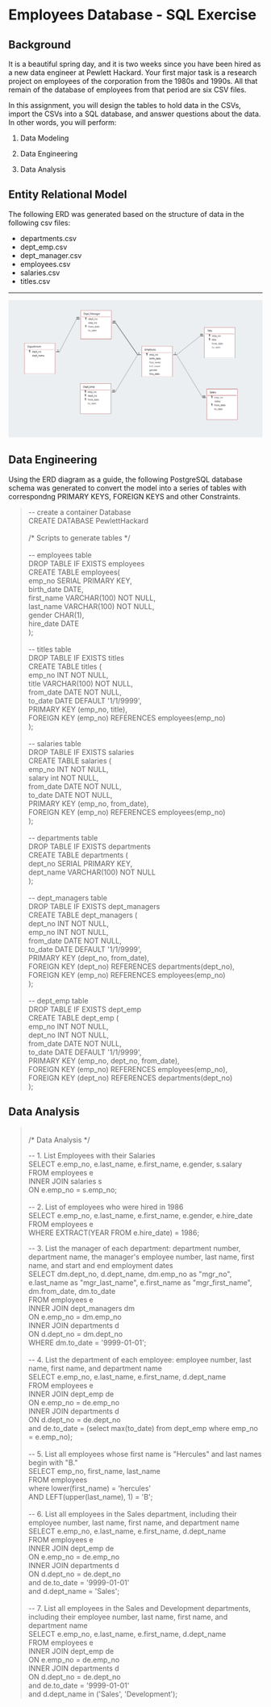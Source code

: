 # Employees Database - SQL Exercise

## Background

It is a beautiful spring day, and it is two weeks since you have been hired as a new data engineer at Pewlett Hackard. Your first major task is a research project on employees of the corporation from the 1980s and 1990s. All that remain of the database of employees from that period are six CSV files.

In this assignment, you will design the tables to hold data in the CSVs, import the CSVs into a SQL database, and answer questions about the data. In other words, you will perform:

1. Data Modeling

2. Data Engineering

3. Data Analysis

## Entity Relational Model

The following ERD was generated based on the structure of data in the following csv files: <br>

-  departments.csv
-  dept_emp.csv
-  dept_manager.csv
-  employees.csv
-  salaries.csv
-  titles.csv
---

![alt text](./ERD.png "Entitiy Relational Diagram")

## Data Engineering
Using the ERD diagram as a guide, the following PostgreSQL database schema was generated to convert the model into a series of tables with correspondng PRIMARY KEYS, FOREIGN KEYS and other Constraints.  <br>
<blockquote>
-- create a container Database <br>
CREATE DATABASE PewlettHackard <br>
<br>
/* Scripts to generate tables  */ <br>
<br>
 -- employees table <br>
DROP TABLE IF EXISTS employees <br>
CREATE TABLE employees( <br>
emp_no  SERIAL PRIMARY KEY, <br>
birth_date DATE, <br>
first_name VARCHAR(100) NOT NULL, <br>
last_name VARCHAR(100) NOT NULL, <br>
gender CHAR(1), <br>
hire_date DATE <br>
); <br>
<br>
-- titles table <br>
DROP TABLE IF EXISTS titles <br>
CREATE TABLE titles ( <br>
emp_no	INT NOT NULL, <br>
title  VARCHAR(100) NOT NULL, <br>
from_date DATE NOT NULL, <br>
to_date DATE DEFAULT '1/1/9999', <br>
PRIMARY KEY (emp_no, title), <br>
FOREIGN KEY (emp_no) REFERENCES employees(emp_no) <br>
); <br>
<br>
-- salaries table <br>
DROP TABLE IF EXISTS salaries <br>
CREATE TABLE salaries ( <br>
emp_no	INT NOT NULL, <br>
salary	int NOT NULL, <br>
from_date DATE NOT NULL, <br>
to_date DATE NOT NULL, <br>
PRIMARY KEY (emp_no, from_date), <br>
FOREIGN KEY (emp_no) REFERENCES employees(emp_no) <br>
); <br>
<br>
-- departments table <br>
DROP TABLE IF EXISTS  departments <br>
CREATE TABLE departments ( <br>
dept_no SERIAL PRIMARY KEY, <br>
dept_name VARCHAR(100) NOT NULL <br>
 ); <br>
<br>
-- dept_managers table <br>
DROP TABLE IF EXISTS dept_managers <br>
CREATE TABLE dept_managers ( <br>
dept_no 	INT  NOT NULL, <br>
emp_no		INT NOT NULL, <br>
from_date	DATE NOT NULL, <br>
to_date		DATE DEFAULT '1/1/9999', <br>
PRIMARY KEY (dept_no, from_date), <br>
FOREIGN KEY (dept_no) REFERENCES departments(dept_no), <br>
FOREIGN KEY (emp_no) REFERENCES employees(emp_no) <br>
); <br>
<br>
-- dept_emp table <br>
DROP TABLE IF EXISTS dept_emp <br>
CREATE TABLE dept_emp ( <br>
emp_no 	INT NOT NULL, <br>
dept_no INT NOT NULL, <br>
from_date DATE NOT NULL, <br>
to_date   DATE DEFAULT '1/1/9999', <br>
PRIMARY KEY (emp_no, dept_no, from_date), <br>
FOREIGN KEY (emp_no) REFERENCES employees(emp_no), <br>
FOREIGN KEY (dept_no) REFERENCES departments(dept_no) <br>
); <br>
</blockquote>

## Data Analysis
<blockquote> <br>
 /* Data Analysis */ <br>

-- 1. List Employees with their Salaries <br>
SELECT e.emp_no, e.last_name, e.first_name, e.gender, s.salary <br>
FROM  employees e <br>
INNER JOIN salaries s <br>
ON e.emp_no = s.emp_no; <br>
 <br>
-- 2. List of employees who were hired in 1986 <br>
SELECT e.emp_no, e.last_name, e.first_name, e.gender, e.hire_date <br>
FROM  employees e <br>
WHERE EXTRACT(YEAR FROM e.hire_date) = 1986; <br>

-- 3. List the manager of each department: department number, department name, the manager's employee number, last name, first name, and start and end employment dates <br>
SELECT dm.dept_no, d.dept_name, dm.emp_no as "mgr_no", e.last_name as "mgr_last_name", e.first_name as "mgr_first_name", dm.from_date, dm.to_date <br>
FROM employees e <br>
INNER JOIN dept_managers dm <br>
ON e.emp_no = dm.emp_no <br>
INNER JOIN departments d <br>
ON d.dept_no = dm.dept_no <br>
WHERE dm.to_date = '9999-01-01'; <br>
 <br>
-- 4. List the department of each employee: employee number, last name, first name, and department name <br>
SELECT e.emp_no, e.last_name, e.first_name, d.dept_name <br>
FROM employees e <br>
INNER JOIN dept_emp de <br>
ON e.emp_no = de.emp_no <br>
INNER JOIN departments d <br>
ON d.dept_no = de.dept_no <br>
and de.to_date = (select max(to_date) from dept_emp where emp_no = e.emp_no); <br>
 <br>
-- 5. List all employees whose first name is "Hercules" and last names begin with "B." <br>
SELECT emp_no, first_name, last_name <br>
FROM employees <br>
where lower(first_name) = 'hercules' <br>
AND LEFT(upper(last_name), 1) = 'B'; <br>
 <br>
-- 6. List all employees in the Sales department, including their employee number, last name, first name, and department name <br>
SELECT e.emp_no, e.last_name, e.first_name, d.dept_name <br>
FROM employees e <br>
INNER JOIN dept_emp de <br>
ON e.emp_no = de.emp_no <br>
INNER JOIN departments d <br>
ON d.dept_no = de.dept_no <br>
and de.to_date = '9999-01-01' <br>
and d.dept_name = 'Sales'; <br>
 <br>
-- 7. List all employees in the Sales and Development departments, including their employee number, last name, first name, and department name <br>
SELECT e.emp_no, e.last_name, e.first_name, d.dept_name <br>
FROM employees e <br>
INNER JOIN dept_emp de <br>
ON e.emp_no = de.emp_no <br>
INNER JOIN departments d <br>
ON d.dept_no = de.dept_no <br>
and de.to_date = '9999-01-01' <br>
and d.dept_name in ('Sales', 'Development'); <br> 
</blockquote> <br>

